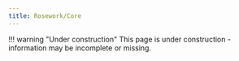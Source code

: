 ```yaml
---
title: Rosework/Core
---
```


!!! warning "Under construction" This page is under construction - information may be incomplete or missing.
